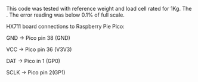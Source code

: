 This code was tested with reference weight and load cell rated for 1Kg. The . The error reading was below 0.1% of full scale. 

HX711 board connections to Raspberry Pie Pico:

GND -> Pico pin 38 (GND)

VCC -> Pico pin 36 (V3V3)

DAT -> Pico in 1 (GP0)

SCLK -> Pico pin 2(GP1)